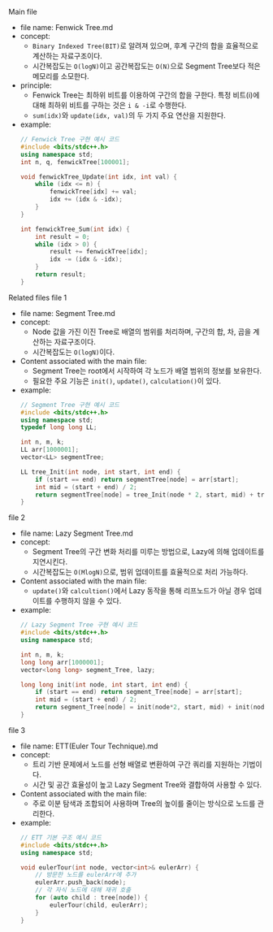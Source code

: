 Main file
- file name: Fenwick Tree.md
- concept: 
  - `Binary Indexed Tree(BIT)`로 알려져 있으며, 후계 구간의 합을 효율적으로 계산하는 자료구조이다.
  - 시간복잡도는 `O(logN)`이고 공간복잡도는 `O(N)`으로 Segment Tree보다 적은 메모리를 소모한다.
- principle: 
  - Fenwick Tree는 최하위 비트를 이용하여 구간의 합을 구한다. 특정 비트(i)에 대해 최하위 비트를 구하는 것은 `i & -i`로 수행한다.
  - `sum(idx)`와 `update(idx, val)`의 두 가지 주요 연산을 지원한다.
- example: 
  ```cpp
  // Fenwick Tree 구현 예시 코드
  #include <bits/stdc++.h>
  using namespace std;
  int n, q, fenwickTree[100001];
  
  void fenwickTree_Update(int idx, int val) {
      while (idx <= n) {
          fenwickTree[idx] += val;
          idx += (idx & -idx);
      }
  }
  
  int fenwickTree_Sum(int idx) {
      int result = 0;
      while (idx > 0) {
          result += fenwickTree[idx];
          idx -= (idx & -idx);
      }
      return result;
  }
  ```

Related files
file 1
- file name: Segment Tree.md
- concept: 
  - Node 값을 가진 이진 Tree로 배열의 범위를 처리하며, 구간의 합, 차, 곱을 계산하는 자료구조이다.
  - 시간복잡도는 `O(logN)`이다.
- Content associated with the main file: 
  - Segment Tree는 root에서 시작하여 각 노드가 배열 범위의 정보를 보유한다.
  - 필요한 주요 기능은 `init()`, `update()`, `calculation()`이 있다.
- example:
  ```cpp
  // Segment Tree 구현 예시 코드
  #include <bits/stdc++.h>
  using namespace std;
  typedef long long LL;
  
  int n, m, k;
  LL arr[1000001];
  vector<LL> segmentTree;
  
  LL tree_Init(int node, int start, int end) {
      if (start == end) return segmentTree[node] = arr[start];
      int mid = (start + end) / 2;
      return segmentTree[node] = tree_Init(node * 2, start, mid) + tree_Init(node * 2 + 1, mid + 1, end);
  }
  ```

file 2
- file name: Lazy Segment Tree.md
- concept:
  - Segment Tree의 구간 변화 처리를 미루는 방법으로, Lazy에 의해 업데이트를 지연시킨다.
  - 시간복잡도는 `O(MlogN)`으로, 범위 업데이트를 효율적으로 처리 가능하다.
- Content associated with the main file:
  - `update()`와 `calcultion()`에서 Lazy 동작을 통해 리프노드가 아닐 경우 업데이트를 수행하지 않을 수 있다.
- example:
  ```cpp
  // Lazy Segment Tree 구현 예시 코드
  #include <bits/stdc++.h>
  using namespace std;
  
  int n, m, k;
  long long arr[1000001];
  vector<long long> segment_Tree, lazy;
  
  long long init(int node, int start, int end) {
      if (start == end) return segment_Tree[node] = arr[start];
      int mid = (start + end) / 2;
      return segment_Tree[node] = init(node*2, start, mid) + init(node*2 + 1, mid + 1, end);
  }
  ```

file 3
- file name: ETT(Euler Tour Technique).md
- concept:
  - 트리 기반 문제에서 노드를 선형 배열로 변환하여 구간 쿼리를 지원하는 기법이다.
  - 시간 및 공간 효율성이 높고 Lazy Segment Tree와 결합하여 사용할 수 있다.
- Content associated with the main file:
  - 주로 이분 탐색과 조합되어 사용하며 Tree의 높이를 줄이는 방식으로 노드를 관리한다.
- example:
  ```cpp
  // ETT 기본 구조 예시 코드
  #include <bits/stdc++.h>
  using namespace std;
  
  void eulerTour(int node, vector<int>& eulerArr) {
      // 방문한 노드를 eulerArr에 추가
      eulerArr.push_back(node);
      // 각 자식 노드에 대해 재귀 호출
      for (auto child : tree[node]) {
          eulerTour(child, eulerArr);
      }
  }
  ```